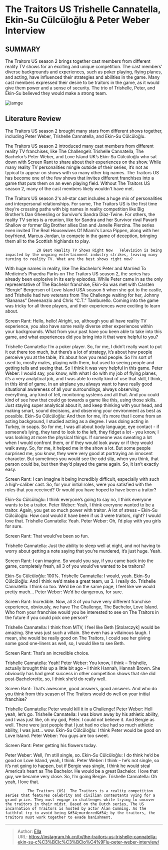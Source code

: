 # The Traitors US Trishelle Cannatella, Ekin-Su Cülcüloğlu &amp; Peter Weber Interview


## SUMMARY 



  The Traitors US season 2 brings together cast members from different reality TV shows for an exciting and unique competition.   The cast members&#39; diverse backgrounds and experiences, such as poker playing, flying planes, and acting, have influenced their strategies and abilities in the game.   Many cast members expressed their desire to be traitors in the game, as it would give them power and a sense of security. The trio of Trishelle, Peter, and Ekin-Su believed they would make a strong team.  

![iamge](https://static1.srcdn.com/wordpress/wp-content/uploads/2024/01/the-traitors-us_-peter-weber-reveals-if-he-could-have-survived-as-a-traitor.jpg)

## Literature Review

The Traitors US season 2 brought many stars from different shows together, including Peter Weber, Trishelle Cannatella, and Ekin-Su Cülcüloğlu.




The Traitors US season 2 introduced many cast members from different reality TV franchises, like The Challenge’s Trishelle Cannatella, The Bachelor’s Peter Weber, and Love Island UK’s Ekin-Su Cülcüloğlu who sat down with Screen Rant to share about their experiences on the show. While many reality TV personalities mingle outside of their series, it’s not as typical to appear on shows with so many other big names. The Traitors US has become one of the few shows that invites different franchises into a game that puts them on an even playing field. Without The Traitors US season 2, many of the cast members likely wouldn&#39;t have met. 




The Traitors US season 2&#39;s all-star cast includes a huge mix of personalities and interpersonal relationships. For some, The Traitors US is the first time they’re crossing paths with big names in reality competition like Big Brother’s Dan Gheesling or Survivor’s Sandra Diaz-Twine. For others, the reality TV series is a reunion, like for Sandra and her Survivor rival Pavarti Shallow or former Big Brother allies Dan and Janelle Pierzina. The series even invited The Real Housewives Of Miami&#39;s Larsa Pippen, along with her boyfriend, Marcus Jordan, to compete in the game of deception, bringing them all to the Scottish highlands to play.

                  20 Best Reality TV Shows Right Now   Television is being impacted by the ongoing entertainment industry strikes, leaving many turning to reality TV. What are the best shows right now?   

With huge names in reality, like The Bachelor’s Peter and Married To Medicine’s Phaedra Parks on The Traitors US season 2, the series has already been explosive in its early episodes. While Peter came in as the only representative of The Bachelor franchise, Ekin-Su was met with Carsten “Bergie” Bergersen of Love Island USA season 5 when she got to the castle, and Trishelle had two veterans from The Challenge waiting for her, Johnny “Bananas” Devenanzio and Chris “C.T.” Tamburello. Coming into the game was tricky for all three players, and their experiences were exciting to learn about.




Screen Rant: Hello, hello! Alright, so, although you all have reality TV experience, you also have some really diverse other experiences within your backgrounds. What from your past have you been able to take into this game, and what experiences did you bring into it that were helpful to you?


Trishelle Cannatella: I’m a poker player. So, for me, I didn’t really want to put it out there too much, but there’s a lot of strategy, it’s about how people perceive you at the table, it’s about how you read people. So I’m sort of used to, mostly males, playing with them, but used to seeing people and getting tells and seeing that. So I think it was very helpful in this game.
Peter Weber: I would say, you know, with what I do with my job of flying planes, it’s a very analytical job, and I was able to really kind of use that skill, I think, in this kind of game. In an airplane you always want to have really good situational awareness of all your surroundings, always observing everything, any kind of tell, monitoring systems and all that. And you could kind of see how that could go towards a game like this, using those skills. Just staying super analytical about it, and keep thinking with your head, and making smart, sound decisions, and observing your environment as best as possible.
Ekin-Su Cülcüloğlu: And then for me, it’s more that I come from an acting background, I studied acting as a degree. I was doing acting in Turkey, in soaps. So for me, I was all about body language, eye contact - if someone’s lying, they tend to look to the left, they fidget a lot - you know, I was looking at more the physical things. If someone was sweating a lot when I would confront them, or if they would look away or if they would walk away. So, for me, it helped me in the show a lot.
But some people surprised me, you know, they were very good at portraying an innocent character. But sometimes you would see the odd slip, when you think, that person could be, but then they’d played the game again. So, it isn’t exactly easy.





Screen Rant: I can imagine it being incredibly difficult, especially with such a high-caliber cast. So, for your initial roles, were you satisfied with the roles that you received? Or would you have hoped to have been a traitor?


Ekin-Su Cülcüloğlu: I think everyone’s going to say no, I think everyone wants to be a traitor.
Peter Weber: Yeah, I think everyone wanted to be a traitor. Again, you get so much power with traitor. A lot of stress –
Ekin-Su Cülcüloğlu: How cool would it have been if us 3 were traitors, right? I would love that.
Trishelle Cannatella: Yeah.
Peter Weber: Oh, I’d play with you girls for sure.


Screen Rant: That would’ve been so fun.


Trishelle Cannatella: Just the ability to sleep well at night, and not having to worry about getting a note saying that you’re murdered, it’s just huge. Yeah.





Screen Rant: I can imagine. So would you say, if you came back into the game, completely fresh, all 3 of you would’ve wanted to be traitors? 


Ekin-Su Cülcüloğlu: 100%.
Trishelle Cannatella: I would, yeah.
Ekin-Su Cülcüloğlu: And I think we’d make a great team, us 3. I really do.
Trishelle Cannatella: I think so too. We’d be on the same page, I feel like we would pretty much…
Peter Weber: We’d be dangerous, for sure.


Screen Rant: Incredible. Now, all 3 of you have very different franchise experience, obviously, we have The Challenge, The Bachelor, Love Island. Who from your franchise would you be interested to see on The Traitors in the future if you could pick one person?


Trishelle Cannatella: I think from MTV, I feel like Beth [Stolarczyk] would be amazing. She was just such a villain. She even has a villainous laugh. I mean, she would be really good on The Traitors, I could see her giving some good one-liners as well, so, I would like to see Beth.





Screen Rant: That’s an incredible choice.


Trishelle Cannatella: Yeah!
Peter Weber: You know, I think – Trishelle, actually brought this up a little bit ago – I think Hannah, Hannah Brown. She obviously has had great success in other competition shows that she did post-Bachelorette, so, I think she’d do really well.


Screen Rant: That’s awesome, good answers, good answers. And who do you think from this season of The Traitors would do well on your initial franchise?


Trishelle Cannatella: Peter would kill it in a Challenge!
Peter Weber: Hell yeah, let’s go.
Trishelle Cannatella: I was blown away by his athletic ability, and I was just like, oh my god, Peter. I could not believe it. And Bergie as well. There were just people that I just had no clue had so much athletic ability, I was just… wow.
Ekin-Su Cülcüloğlu: I think Peter would be good on Love Island.
Peter Weber: You guys are too sweet.





Screen Rant: Peter getting his flowers today.


Peter Weber: Well, I’m still single, so.
Ekin-Su Cülcüloğlu: I do think he’d be good on Love Island, yeah, I think.
Peter Weber: I think – he’s not single, so it’s not going to happen, but if Bergie was single, I think he would steal America’s heart as The Bachelor. He would be a great Bachelor. I love that guy, we became very close. So, I’m going Bergie.
Trishelle Cannatella: Oh yeah, I love that.


              The Traitors (US)  The Traitors is a reality competition series that features celebrity and civilian contestants vying for a grand prize. They must engage in challenges while trying to uncover the traitors in their midst. Based on the Dutch series, The US incarnation of Traitors is hosted by actor Alan Cumming. As the faithful try to avoid being &#34;murdered&#34; by the traitors, the traitors must work together to evade banishment.   

 



---

> Author: [Ella](https://instagram.hk.cn/)  
> URL: https://instagram.hk.cn/tv/the-traitors-us-trishelle-cannatella-ekin-su-c%C3%BClc%C3%BClo%C4%9Flu-peter-weber-interview/  

